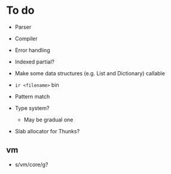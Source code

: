 # To do

- Parser
- Compiler
- Error handling
- Indexed partial?

- Make some data structures (e.g. List and Dictionary) callable

- `ir <filename>` bin

- Pattern match
- Type system?
  - May be gradual one
- Slab allocator for Thunks?

## vm

- s/vm/core/g?

